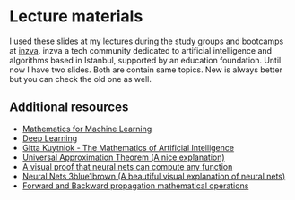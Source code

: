 # Lecture materials

I used these slides at my lectures during the study groups and bootcamps at [inzva](https://inzva.com). inzva a tech community dedicated to artificial intelligence and algorithms based in Istanbul, supported by an education foundation. 
Until now I have two slides. Both are contain same topics. New is always better but you can check the old one as well.

## Additional resources

- [Mathematics for Machine Learning](https://mml-book.github.io/book/mml-book.pdf)
- [Deep Learning](https://www.deeplearningbook.org/front_matter.pdf)
- [Gitta Kuytniok - The Mathematics of Artificial Intelligence](https://arxiv.org/pdf/2203.08890.pdf)
- [Universal Approximation Theorem (A nice explanation)](https://www.youtube.com/watch?v=Ijqkc7OLenI)
- [A visual proof that neural nets can compute any function](http://neuralnetworksanddeeplearning.com/chap4.html)
- [Neural Nets 3blue1brown (A beautiful visual explanation of neural nets)](https://www.youtube.com/playlist?list=PLZHQObOWTQDNU6R1_67000Dx_ZCJB-3pi)
- [Forward and Backward propagation mathematical operations](https://github.com/sarperyn/neuralnets-notes/blob/main/NN.pdf)
